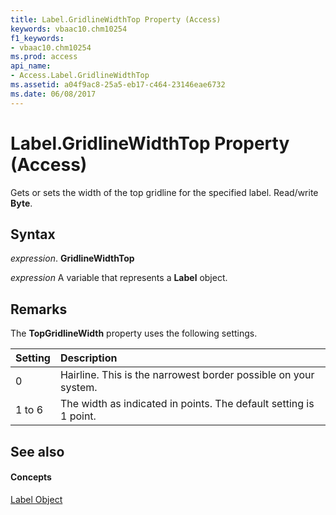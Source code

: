 ```yaml
---
title: Label.GridlineWidthTop Property (Access)
keywords: vbaac10.chm10254
f1_keywords:
- vbaac10.chm10254
ms.prod: access
api_name:
- Access.Label.GridlineWidthTop
ms.assetid: a04f9ac8-25a5-eb17-c464-23146eae6732
ms.date: 06/08/2017
---
```



# Label.GridlineWidthTop Property (Access)

Gets or sets the width of the top gridline for the specified label. Read/write **Byte**.


## Syntax

 _expression_. **GridlineWidthTop**

 _expression_ A variable that represents a **Label** object.


## Remarks

The **TopGridlineWidth** property uses the following settings.



|**Setting**|**Description**|
|:-----|:-----|
|0| Hairline. This is the narrowest border possible on your system.|
|1 to 6|The width as indicated in points. The default setting is 1 point.|

## See also


#### Concepts


[Label Object](label-object-access.md)

